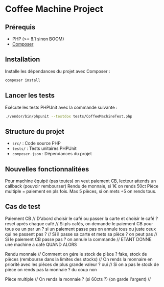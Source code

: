 # Coffee Machine Project

## Prérequis

- PHP (>= 8.1 sinon BOOM)
- [Composer](https://getcomposer.org/)

## Installation

Installe les dépendances du projet avec Composer :

```bash
composer install
```

## Lancer les tests

Exécute les tests PHPUnit avec la commande suivante :

```bash
./vendor/bin/phpunit --testdox tests/CoffeeMachineTest.php
```

## Structure du projet

- `src/` : Code source PHP
- `tests/` : Tests unitaires PHPUnit
- `composer.json` : Dépendances du projet

## Nouvelles fonctionnalitées
Pour machine équipé (pas toutes) on veut paiement CB, lecteur attends un callback (pouvoir rembourser)
Rendu de monnaie, si 1€ on rends 50ct
Pièce multiple = paiement en pls fois. Max 5 pièces, si on mets +5 on rends tous.

## Cas de test
Paiement CB
// D'abord choisir le café ou passer la carte et choisir le café ? reset après chaque café
// Si pls cafés, on demande le paiement CB pour tous ou un par un ? si un paiement passe pas on annule tous ou juste ceux qui ne passent pas ?
// Si il passe sa carte et mets sa pièce ? on peut pas
// Si le paiement CB passe pas ? on annule la commande
// 
ETANT DONNE une machine a café
QUAND 
ALORS 

Rendu monnaie
// Comment on gére le stock de pièce ? fake, stock de pièces (rembourse dans la limites des stocks)
// On rends la monnaire en priorité avec les pièces de plus grande valeur ? oui
// Si on a pas le stock de pièce on rends pas la monnaie ? du coup non

Pièce multiple
// On rends la monnaie ? (si 60cts ?) (on garde l'argent)
// 